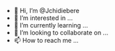 - 👋 Hi, I’m @Jchidiebere
- 👀 I’m interested in ...
- 🌱 I’m currently learning ...
- 💞️ I’m looking to collaborate on ...
- 📫 How to reach me ...

<!---
Jchidiebere/Jchidiebere is a ✨ special ✨ repository because its `README.md` (this file) appears on your GitHub profile.
You can click the Preview link to take a look at your changes.
--->
